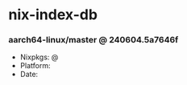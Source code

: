 # nix-index-db
### aarch64-linux/master @ 240604.5a7646f
- Nixpkgs: @[](https://github.com/NixOS/nixpkgs/commit/5a7646f59010bf91d68cf323bf3ae8ca5d31d3ef)
- Platform: 
- Date: 
